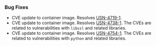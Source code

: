 ### Bug Fixes
- CVE update to container image. Resolves [USN-4719-1](https://ubuntu.com/security/notices/USN-4719-1).
- CVE update to container image. Resolves [USN-4738-1](https://ubuntu.com/security/notices/USN-4738-1). The CVEs are related to vulnerabilities with `libssl` and related libraries.
- CVE update to container image. Resolves [USN-4754-1](https://ubuntu.com/security/notices/USN-4754-1). The CVEs are related to vulnerabilities with `python` and related libraries.